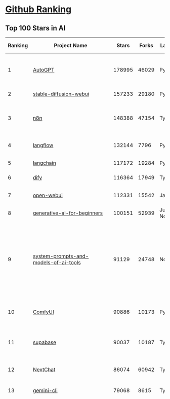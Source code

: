 [Github Ranking](../README.md)
==========

## Top 100 Stars in AI

| Ranking | Project Name | Stars | Forks | Language | Open Issues | Description | Last Commit |
| ------- | ------------ | ----- | ----- | -------- | ----------- | ----------- | ----------- |
| 1 | [AutoGPT](https://github.com/Significant-Gravitas/AutoGPT) | 178995 | 46029 | Python | 186 | AutoGPT is the vision of accessible AI for everyone, to use and to build on. Our mission is to provide the tools, so that you can focus on what matters. | 2025-10-14T02:32:19Z |
| 2 | [stable-diffusion-webui](https://github.com/AUTOMATIC1111/stable-diffusion-webui) | 157233 | 29180 | Python | 2367 | Stable Diffusion web UI | 2025-10-07T20:06:10Z |
| 3 | [n8n](https://github.com/n8n-io/n8n) | 148388 | 47154 | TypeScript | 766 | Fair-code workflow automation platform with native AI capabilities. Combine visual building with custom code, self-host or cloud, 400+ integrations. | 2025-10-14T03:23:51Z |
| 4 | [langflow](https://github.com/langflow-ai/langflow) | 132144 | 7796 | Python | 384 | Langflow is a powerful tool for building and deploying AI-powered agents and workflows. | 2025-10-14T00:25:28Z |
| 5 | [langchain](https://github.com/langchain-ai/langchain) | 117172 | 19284 | Python | 155 | 🦜🔗 Build context-aware reasoning applications | 2025-10-14T01:17:24Z |
| 6 | [dify](https://github.com/langgenius/dify) | 116364 | 17949 | TypeScript | 469 | Production-ready platform for agentic workflow development. | 2025-10-14T03:36:11Z |
| 7 | [open-webui](https://github.com/open-webui/open-webui) | 112331 | 15542 | JavaScript | 236 | User-friendly AI Interface (Supports Ollama, OpenAI API, ...) | 2025-10-14T01:58:58Z |
| 8 | [generative-ai-for-beginners](https://github.com/microsoft/generative-ai-for-beginners) | 100151 | 52939 | Jupyter Notebook | 2 | 21 Lessons, Get Started Building with Generative AI  | 2025-10-13T08:28:48Z |
| 9 | [system-prompts-and-models-of-ai-tools](https://github.com/x1xhlol/system-prompts-and-models-of-ai-tools) | 91129 | 24748 | None | 53 | FULL Augment Code, Claude Code, Cluely, CodeBuddy, Comet, Cursor, Devin AI, Junie, Kiro, Leap.new, Lovable, Manus Agent Tools, NotionAI, Orchids.app, Perplexity, Poke, Qoder, Replit, Same.dev, Trae, Traycer AI, VSCode Agent, Warp.dev, Windsurf, Xcode, Z.ai Code, dia & v0. (And other Open Sourced) System Prompts, Internal Tools & AI Models | 2025-10-11T22:13:08Z |
| 10 | [ComfyUI](https://github.com/comfyanonymous/ComfyUI) | 90886 | 10173 | Python | 2829 | The most powerful and modular diffusion model GUI, api and backend with a graph/nodes interface. | 2025-10-14T02:37:22Z |
| 11 | [supabase](https://github.com/supabase/supabase) | 90037 | 10187 | TypeScript | 230 | The Postgres development platform. Supabase gives you a dedicated Postgres database to build your web, mobile, and AI applications. | 2025-10-14T03:32:58Z |
| 12 | [NextChat](https://github.com/ChatGPTNextWeb/NextChat) | 86074 | 60942 | TypeScript | 672 | ✨ Light and Fast AI Assistant. Support: Web \| iOS \| MacOS \| Android \|  Linux \| Windows | 2025-09-29T12:01:08Z |
| 13 | [gemini-cli](https://github.com/google-gemini/gemini-cli) | 79068 | 8615 | TypeScript | 1973 | An open-source AI agent that brings the power of Gemini directly into your terminal. | 2025-10-14T03:36:16Z |
| 14 | [funNLP](https://github.com/fighting41love/funNLP) | 76549 | 15028 | Python | 34 | 中英文敏感词、语言检测、中外手机/电话归属地/运营商查询、名字推断性别、手机号抽取、身份证抽取、邮箱抽取、中日文人名库、中文缩写库、拆字词典、词汇情感值、停用词、反动词表、暴恐词表、繁简体转换、英文模拟中文发音、汪峰歌词生成器、职业名称词库、同义词库、反义词库、否定词库、汽车品牌词库、汽车零件词库、连续英文切割、各种中文词向量、公司名字大全、古诗词库、IT词库、财经词库、成语词库、地名词库、历史名人词库、诗词词库、医学词库、饮食词库、法律词库、汽车词库、动物词库、中文聊天语料、中文谣言数据、百度中文问答数据集、句子相似度匹配算法集合、bert资源、文本生成&摘要相关工具、cocoNLP信息抽取工具、国内电话号码正则匹配、清华大学XLORE:中英文跨语言百科知识图谱、清华大学人工智能技术系列报告、自然语言生成、NLU太难了系列、自动对联数据及机器人、用户名黑名单列表、罪名法务名词及分类模型、微信公众号语料、cs224n深度学习自然语言处理课程、中文手写汉字识别、中文自然语言处理 语料/数据集、变量命名神器、分词语料库+代码、任务型对话英文数据集、ASR 语音数据集 + 基于深度学习的中文语音识别系统、笑声检测器、Microsoft多语言数字/单位/如日期时间识别包、中华新华字典数据库及api(包括常用歇后语、成语、词语和汉字)、文档图谱自动生成、SpaCy 中文模型、Common Voice语音识别数据集新版、神经网络关系抽取、基于bert的命名实体识别、关键词(Keyphrase)抽取包pke、基于医疗领域知识图谱的问答系统、基于依存句法与语义角色标注的事件三元组抽取、依存句法分析4万句高质量标注数据、cnocr：用来做中文OCR的Python3包、中文人物关系知识图谱项目、中文nlp竞赛项目及代码汇总、中文字符数据、speech-aligner: 从“人声语音”及其“语言文本”产生音素级别时间对齐标注的工具、AmpliGraph: 知识图谱表示学习(Python)库：知识图谱概念链接预测、Scattertext 文本可视化(python)、语言/知识表示工具：BERT & ERNIE、中文对比英文自然语言处理NLP的区别综述、Synonyms中文近义词工具包、HarvestText领域自适应文本挖掘工具（新词发现-情感分析-实体链接等）、word2word：(Python)方便易用的多语言词-词对集：62种语言/3,564个多语言对、语音识别语料生成工具：从具有音频/字幕的在线视频创建自动语音识别(ASR)语料库、构建医疗实体识别的模型（包含词典和语料标注）、单文档非监督的关键词抽取、Kashgari中使用gpt-2语言模型、开源的金融投资数据提取工具、文本自动摘要库TextTeaser: 仅支持英文、人民日报语料处理工具集、一些关于自然语言的基本模型、基于14W歌曲知识库的问答尝试--功能包括歌词接龙and已知歌词找歌曲以及歌曲歌手歌词三角关系的问答、基于Siamese bilstm模型的相似句子判定模型并提供训练数据集和测试数据集、用Transformer编解码模型实现的根据Hacker News文章标题自动生成评论、用BERT进行序列标记和文本分类的模板代码、LitBank：NLP数据集——支持自然语言处理和计算人文学科任务的100部带标记英文小说语料、百度开源的基准信息抽取系统、虚假新闻数据集、Facebook: LAMA语言模型分析，提供Transformer-XL/BERT/ELMo/GPT预训练语言模型的统一访问接口、CommonsenseQA：面向常识的英文QA挑战、中文知识图谱资料、数据及工具、各大公司内部里大牛分享的技术文档 PDF 或者 PPT、自然语言生成SQL语句（英文）、中文NLP数据增强（EDA）工具、英文NLP数据增强工具 、基于医药知识图谱的智能问答系统、京东商品知识图谱、基于mongodb存储的军事领域知识图谱问答项目、基于远监督的中文关系抽取、语音情感分析、中文ULMFiT-情感分析-文本分类-语料及模型、一个拍照做题程序、世界各国大规模人名库、一个利用有趣中文语料库 qingyun 训练出来的中文聊天机器人、中文聊天机器人seqGAN、省市区镇行政区划数据带拼音标注、教育行业新闻语料库包含自动文摘功能、开放了对话机器人-知识图谱-语义理解-自然语言处理工具及数据、中文知识图谱：基于百度百科中文页面-抽取三元组信息-构建中文知识图谱、masr: 中文语音识别-提供预训练模型-高识别率、Python音频数据增广库、中文全词覆盖BERT及两份阅读理解数据、ConvLab：开源多域端到端对话系统平台、中文自然语言处理数据集、基于最新版本rasa搭建的对话系统、基于TensorFlow和BERT的管道式实体及关系抽取、一个小型的证券知识图谱/知识库、复盘所有NLP比赛的TOP方案、OpenCLaP：多领域开源中文预训练语言模型仓库、UER：基于不同语料+编码器+目标任务的中文预训练模型仓库、中文自然语言处理向量合集、基于金融-司法领域(兼有闲聊性质)的聊天机器人、g2pC：基于上下文的汉语读音自动标记模块、Zincbase 知识图谱构建工具包、诗歌质量评价/细粒度情感诗歌语料库、快速转化「中文数字」和「阿拉伯数字」、百度知道问答语料库、基于知识图谱的问答系统、jieba_fast 加速版的jieba、正则表达式教程、中文阅读理解数据集、基于BERT等最新语言模型的抽取式摘要提取、Python利用深度学习进行文本摘要的综合指南、知识图谱深度学习相关资料整理、维基大规模平行文本语料、StanfordNLP 0.2.0：纯Python版自然语言处理包、NeuralNLP-NeuralClassifier：腾讯开源深度学习文本分类工具、端到端的封闭域对话系统、中文命名实体识别：NeuroNER vs. BertNER、新闻事件线索抽取、2019年百度的三元组抽取比赛：“科学空间队”源码、基于依存句法的开放域文本知识三元组抽取和知识库构建、中文的GPT2训练代码、ML-NLP - 机器学习(Machine Learning)NLP面试中常考到的知识点和代码实现、nlp4han:中文自然语言处理工具集(断句/分词/词性标注/组块/句法分析/语义分析/NER/N元语法/HMM/代词消解/情感分析/拼写检查、XLM：Facebook的跨语言预训练语言模型、用基于BERT的微调和特征提取方法来进行知识图谱百度百科人物词条属性抽取、中文自然语言处理相关的开放任务-数据集-当前最佳结果、CoupletAI - 基于CNN+Bi-LSTM+Attention 的自动对对联系统、抽象知识图谱、MiningZhiDaoQACorpus - 580万百度知道问答数据挖掘项目、brat rapid annotation tool: 序列标注工具、大规模中文知识图谱数据：1.4亿实体、数据增强在机器翻译及其他nlp任务中的应用及效果、allennlp阅读理解:支持多种数据和模型、PDF表格数据提取工具 、 Graphbrain：AI开源软件库和科研工具，目的是促进自动意义提取和文本理解以及知识的探索和推断、简历自动筛选系统、基于命名实体识别的简历自动摘要、中文语言理解测评基准，包括代表性的数据集&基准模型&语料库&排行榜、树洞 OCR 文字识别 、从包含表格的扫描图片中识别表格和文字、语声迁移、Python口语自然语言处理工具集(英文)、 similarity：相似度计算工具包，java编写、海量中文预训练ALBERT模型 、Transformers 2.0 、基于大规模音频数据集Audioset的音频增强 、Poplar：网页版自然语言标注工具、图片文字去除，可用于漫画翻译 、186种语言的数字叫法库、Amazon发布基于知识的人-人开放领域对话数据集 、中文文本纠错模块代码、繁简体转换 、 Python实现的多种文本可读性评价指标、类似于人名/地名/组织机构名的命名体识别数据集 、东南大学《知识图谱》研究生课程(资料)、. 英文拼写检查库 、 wwsearch是企业微信后台自研的全文检索引擎、CHAMELEON：深度学习新闻推荐系统元架构 、 8篇论文梳理BERT相关模型进展与反思、DocSearch：免费文档搜索引擎、 LIDA：轻量交互式对话标注工具 、aili - the fastest in-memory index in the East 东半球最快并发索引 、知识图谱车音工作项目、自然语言生成资源大全 、中日韩分词库mecab的Python接口库、中文文本摘要/关键词提取、汉字字符特征提取器 (featurizer)，提取汉字的特征（发音特征、字形特征）用做深度学习的特征、中文生成任务基准测评 、中文缩写数据集、中文任务基准测评 - 代表性的数据集-基准(预训练)模型-语料库-baseline-工具包-排行榜、PySS3：面向可解释AI的SS3文本分类器机器可视化工具 、中文NLP数据集列表、COPE - 格律诗编辑程序、doccano：基于网页的开源协同多语言文本标注工具 、PreNLP：自然语言预处理库、简单的简历解析器，用来从简历中提取关键信息、用于中文闲聊的GPT2模型：GPT2-chitchat、基于检索聊天机器人多轮响应选择相关资源列表(Leaderboards、Datasets、Papers)、(Colab)抽象文本摘要实现集锦(教程 、词语拼音数据、高效模糊搜索工具、NLP数据增广资源集、微软对话机器人框架 、 GitHub Typo Corpus：大规模GitHub多语言拼写错误/语法错误数据集、TextCluster：短文本聚类预处理模块 Short text cluster、面向语音识别的中文文本规范化、BLINK：最先进的实体链接库、BertPunc：基于BERT的最先进标点修复模型、Tokenizer：快速、可定制的文本词条化库、中文语言理解测评基准，包括代表性的数据集、基准(预训练)模型、语料库、排行榜、spaCy 医学文本挖掘与信息提取 、 NLP任务示例项目代码集、 python拼写检查库、chatbot-list - 行业内关于智能客服、聊天机器人的应用和架构、算法分享和介绍、语音质量评价指标(MOSNet, BSSEval, STOI, PESQ, SRMR)、 用138GB语料训练的法文RoBERTa预训练语言模型 、BERT-NER-Pytorch：三种不同模式的BERT中文NER实验、无道词典 - 有道词典的命令行版本，支持英汉互查和在线查询、2019年NLP亮点回顾、 Chinese medical dialogue data 中文医疗对话数据集 、最好的汉字数字(中文数字)-阿拉伯数字转换工具、 基于百科知识库的中文词语多词义/义项获取与特定句子词语语义消歧、awesome-nlp-sentiment-analysis - 情感分析、情绪原因识别、评价对象和评价词抽取、LineFlow：面向所有深度学习框架的NLP数据高效加载器、中文医学NLP公开资源整理 、MedQuAD：(英文)医学问答数据集、将自然语言数字串解析转换为整数和浮点数、Transfer Learning in Natural Language Processing (NLP) 、面向语音识别的中文/英文发音辞典、Tokenizers：注重性能与多功能性的最先进分词器、CLUENER 细粒度命名实体识别 Fine Grained Named Entity Recognition、 基于BERT的中文命名实体识别、中文谣言数据库、NLP数据集/基准任务大列表、nlp相关的一些论文及代码, 包括主题模型、词向量(Word Embedding)、命名实体识别(NER)、文本分类(Text Classificatin)、文本生成(Text Generation)、文本相似性(Text Similarity)计算等，涉及到各种与nlp相关的算法，基于keras和tensorflow 、Python文本挖掘/NLP实战示例、 Blackstone：面向非结构化法律文本的spaCy pipeline和NLP模型通过同义词替换实现文本“变脸” 、中文 预训练 ELECTREA 模型: 基于对抗学习 pretrain Chinese Model 、albert-chinese-ner - 用预训练语言模型ALBERT做中文NER 、基于GPT2的特定主题文本生成/文本增广、开源预训练语言模型合集、多语言句向量包、编码、标记和实现：一种可控高效的文本生成方法、 英文脏话大列表 、attnvis：GPT2、BERT等transformer语言模型注意力交互可视化、CoVoST：Facebook发布的多语种语音-文本翻译语料库，包括11种语言(法语、德语、荷兰语、俄语、西班牙语、意大利语、土耳其语、波斯语、瑞典语、蒙古语和中文)的语音、文字转录及英文译文、Jiagu自然语言处理工具 - 以BiLSTM等模型为基础，提供知识图谱关系抽取 中文分词 词性标注 命名实体识别 情感分析 新词发现 关键词 文本摘要 文本聚类等功能、用unet实现对文档表格的自动检测，表格重建、NLP事件提取文献资源列表 、 金融领域自然语言处理研究资源大列表、CLUEDatasetSearch - 中英文NLP数据集：搜索所有中文NLP数据集，附常用英文NLP数据集 、medical_NER - 中文医学知识图谱命名实体识别 、(哈佛)讲因果推理的免费书、知识图谱相关学习资料/数据集/工具资源大列表、Forte：灵活强大的自然语言处理pipeline工具集 、Python字符串相似性算法库、PyLaia：面向手写文档分析的深度学习工具包、TextFooler：针对文本分类/推理的对抗文本生成模块、Haystack：灵活、强大的可扩展问答(QA)框架、中文关键短语抽取工具 | 2024-05-10T07:38:24Z |
| 15 | [netdata](https://github.com/netdata/netdata) | 76368 | 6195 | C | 168 | The fastest path to AI-powered full stack observability, even for lean teams. | 2025-10-14T02:07:09Z |
| 16 | [LLMs-from-scratch](https://github.com/rasbt/LLMs-from-scratch) | 75364 | 11041 | Jupyter Notebook | 4 | Implement a ChatGPT-like LLM in PyTorch from scratch, step by step | 2025-10-13T21:26:36Z |
| 17 | [Deep-Live-Cam](https://github.com/hacksider/Deep-Live-Cam) | 73963 | 10780 | Python | 64 | real time face swap and one-click video deepfake with only a single image | 2025-10-12T16:50:26Z |
| 18 | [awesome-mcp-servers](https://github.com/punkpeye/awesome-mcp-servers) | 72684 | 6055 | None | 41 | A collection of MCP servers. | 2025-10-13T00:33:41Z |
| 19 | [awesome-llm-apps](https://github.com/Shubhamsaboo/awesome-llm-apps) | 71889 | 9261 | Python | 3 | Collection of awesome LLM apps with AI Agents and RAG using OpenAI, Anthropic, Gemini and opensource models. | 2025-10-11T23:23:03Z |
| 20 | [browser-use](https://github.com/browser-use/browser-use) | 71253 | 8422 | Python | 127 | 🌐 Make websites accessible for AI agents. Automate tasks online with ease. | 2025-10-14T03:31:24Z |
| 21 | [lobe-chat](https://github.com/lobehub/lobe-chat) | 66824 | 13816 | TypeScript | 928 | 🤯 Lobe Chat - an open-source, modern design AI chat framework. Supports multiple AI providers (OpenAI / Claude 4 / Gemini / DeepSeek / Ollama / Qwen), Knowledge Base (file upload / RAG ), one click install MCP Marketplace and Artifacts / Thinking. One-click FREE deployment of your private AI Agent application. | 2025-10-14T03:28:42Z |
| 22 | [AppFlowy](https://github.com/AppFlowy-IO/AppFlowy) | 65924 | 4658 | Dart | 980 | Bring projects, wikis, and teams together with AI. AppFlowy is the AI collaborative workspace where you achieve more without losing control of your data. The leading open source Notion alternative. | 2025-09-29T12:29:14Z |
| 23 | [ragflow](https://github.com/infiniflow/ragflow) | 65890 | 6938 | TypeScript | 2909 | RAGFlow is a leading open-source Retrieval-Augmented Generation (RAG) engine that fuses cutting-edge RAG with Agent capabilities to create a superior context layer for LLMs | 2025-10-14T01:38:48Z |
| 24 | [firecrawl](https://github.com/firecrawl/firecrawl) | 62773 | 5030 | TypeScript | 29 | 🔥 The Web Data API for AI - Turn entire websites into LLM-ready markdown or structured data | 2025-10-13T19:00:51Z |
| 25 | [LLaMA-Factory](https://github.com/hiyouga/LLaMA-Factory) | 60109 | 7286 | Python | 692 | Unified Efficient Fine-Tuning of 100+ LLMs & VLMs (ACL 2024) | 2025-10-13T09:16:47Z |
| 26 | [MetaGPT](https://github.com/FoundationAgents/MetaGPT) | 58908 | 7132 | Python | 12 | 🌟 The Multi-Agent Framework: First AI Software Company, Towards Natural Language Programming | 2025-10-04T05:57:57Z |
| 27 | [PaddleOCR](https://github.com/PaddlePaddle/PaddleOCR) | 57049 | 8839 | Python | 128 | Turn any PDF or image document into structured data for your AI. A powerful, lightweight OCR toolkit that bridges the gap between images/PDFs and LLMs. Supports 80+ languages. | 2025-10-06T18:17:51Z |
| 28 | [gpt-engineer](https://github.com/AntonOsika/gpt-engineer) | 54937 | 7319 | Python | 31 | CLI platform to experiment with codegen. Precursor to: https://lovable.dev | 2025-05-14T10:15:10Z |
| 29 | [crawl4ai](https://github.com/unclecode/crawl4ai) | 54556 | 5444 | Python | 185 | 🚀🤖 Crawl4AI: Open-source LLM Friendly Web Crawler & Scraper. Don't be shy, join here: https://discord.gg/jP8KfhDhyN | 2025-10-13T12:17:45Z |
| 30 | [ChatGPT](https://github.com/lencx/ChatGPT) | 54172 | 6177 | Rust | 852 | 🔮 ChatGPT Desktop Application (Mac, Windows and Linux) | 2024-08-29T17:58:11Z |
| 31 | [meilisearch](https://github.com/meilisearch/meilisearch) | 53640 | 2206 | Rust | 212 | A lightning-fast search engine API bringing AI-powered hybrid search to your sites and applications. | 2025-10-13T17:21:24Z |
| 32 | [OpenBB](https://github.com/OpenBB-finance/OpenBB) | 53415 | 5124 | Python | 32 | Financial data platform for analysts, quants and AI agents. | 2025-10-14T03:23:47Z |
| 33 | [autogen](https://github.com/microsoft/autogen) | 50718 | 7749 | Python | 405 | A programming framework for agentic AI | 2025-10-08T04:58:17Z |
| 34 | [anything-llm](https://github.com/Mintplex-Labs/anything-llm) | 49933 | 5224 | JavaScript | 262 | The all-in-one Desktop & Docker AI application with built-in RAG, AI agents, No-code agent builder, MCP compatibility,  and more. | 2025-10-13T23:48:59Z |
| 35 | [MoneyPrinterTurbo](https://github.com/harry0703/MoneyPrinterTurbo) | 46282 | 6485 | Python | 196 | 利用AI大模型，一键生成高清短视频 Generate short videos with one click using AI LLM. | 2025-06-11T06:34:54Z |
| 36 | [dbeaver](https://github.com/dbeaver/dbeaver) | 45738 | 3867 | Java | 3059 | Free universal database tool and SQL client | 2025-10-13T23:11:59Z |
| 37 | [Flowise](https://github.com/FlowiseAI/Flowise) | 45513 | 22736 | TypeScript | 607 | Build AI Agents, Visually | 2025-10-13T08:31:03Z |
| 38 | [text-generation-webui](https://github.com/oobabooga/text-generation-webui) | 45159 | 5809 | Python | 2598 | The definitive Web UI for local AI, with powerful features and easy setup. | 2025-10-13T23:42:16Z |
| 39 | [JeecgBoot](https://github.com/jeecgboot/JeecgBoot) | 44047 | 15595 | Java | 30 | 🔥AI低代码平台，助力企业快速实现低代码开发和构建AI应用！前后端分离架构 SpringBoot3，SpringCloud、Mybatis，Ant Design&Vue3、TS+vite！强大代码生成器实现前后端一键生成，无需手写代码! 引领AI低代码开发模式：AI生成→在线编码→代码生成→手工合并，解决Java项目80%重复工作，提升效率，节省成本，兼顾灵活性~ | 2025-10-13T06:10:59Z |
| 40 | [llm-app](https://github.com/pathwaycom/llm-app) | 43901 | 1152 | Jupyter Notebook | 4 | Ready-to-run cloud templates for RAG, AI pipelines, and enterprise search with live data. 🐳Docker-friendly.⚡Always in sync with Sharepoint, Google Drive, S3, Kafka, PostgreSQL, real-time data APIs, and more. | 2025-10-03T08:32:04Z |
| 41 | [ClickHouse](https://github.com/ClickHouse/ClickHouse) | 43334 | 7710 | C++ | 4643 | ClickHouse® is a real-time analytics database management system | 2025-10-14T02:36:34Z |
| 42 | [AI-For-Beginners](https://github.com/microsoft/AI-For-Beginners) | 43127 | 8409 | Jupyter Notebook | 1 | 12 Weeks, 24 Lessons, AI for All! | 2025-10-11T14:15:55Z |
| 43 | [airflow](https://github.com/apache/airflow) | 42774 | 15767 | Python | 1359 | Apache Airflow - A platform to programmatically author, schedule, and monitor workflows | 2025-10-14T00:32:43Z |
| 44 | [ai-agents-for-beginners](https://github.com/microsoft/ai-agents-for-beginners) | 42489 | 13985 | Jupyter Notebook | 13 | 12 Lessons to Get Started Building AI Agents | 2025-10-11T14:10:36Z |
| 45 | [GitHubDaily](https://github.com/GitHubDaily/GitHubDaily) | 42458 | 4301 | None | 428 | 坚持分享 GitHub 上高质量、有趣实用的开源技术教程、开发者工具、编程网站、技术资讯。A list cool, interesting projects of GitHub. | 2025-03-20T08:54:47Z |
| 46 | [kong](https://github.com/Kong/kong) | 41949 | 5000 | Lua | 63 | 🦍 The Cloud-Native Gateway for APIs & AI | 2025-10-13T08:17:30Z |
| 47 | [ai-hedge-fund](https://github.com/virattt/ai-hedge-fund) | 41791 | 7371 | Python | 24 | An AI Hedge Fund Team | 2025-10-11T18:20:27Z |
| 48 | [ailearning](https://github.com/apachecn/ailearning) | 41552 | 11592 | Python | 3 | AiLearning：数据分析+机器学习实战+线性代数+PyTorch+NLTK+TF2 | 2024-11-12T16:21:55Z |
| 49 | [docling](https://github.com/docling-project/docling) | 41416 | 2946 | Python | 629 | Get your documents ready for gen AI | 2025-10-13T16:30:05Z |
| 50 | [mem0](https://github.com/mem0ai/mem0) | 41213 | 4390 | Python | 282 | Universal memory layer for AI Agents; Announcing OpenMemory MCP - local and secure memory management. | 2025-10-10T22:25:03Z |
| 51 | [ColossalAI](https://github.com/hpcaitech/ColossalAI) | 41202 | 4534 | Python | 430 | Making large AI models cheaper, faster and more accessible | 2025-10-13T17:34:46Z |
| 52 | [upscayl](https://github.com/upscayl/upscayl) | 40290 | 1883 | TypeScript | 55 | 🆙 Upscayl - #1 Free and Open Source AI Image Upscaler for Linux, MacOS and Windows. | 2025-09-24T19:44:23Z |
| 53 | [chatgpt-on-wechat](https://github.com/zhayujie/chatgpt-on-wechat) | 39357 | 9448 | Python | 307 | 基于大模型搭建的聊天机器人，同时支持 微信公众号、企业微信应用、飞书、钉钉 等接入，可选择ChatGPT/Claude/DeepSeek/文心一言/讯飞星火/通义千问/ Gemini/GLM-4/Kimi/LinkAI，能处理文本、语音和图片，访问操作系统和互联网，支持基于自有知识库进行定制企业智能客服。 | 2025-08-08T02:47:49Z |
| 54 | [ray](https://github.com/ray-project/ray) | 39309 | 6771 | Python | 2785 | Ray is an AI compute engine. Ray consists of a core distributed runtime and a set of AI Libraries for accelerating ML workloads. | 2025-10-14T03:17:36Z |
| 55 | [crewAI](https://github.com/crewAIInc/crewAI) | 39135 | 5203 | Python | 37 | Framework for orchestrating role-playing, autonomous AI agents. By fostering collaborative intelligence, CrewAI empowers agents to work together seamlessly, tackling complex tasks. | 2025-10-14T02:36:21Z |
| 56 | [photoprism](https://github.com/photoprism/photoprism) | 38559 | 2159 | Go | 440 | AI-Powered Photos App for the Decentralized Web 🌈💎✨ | 2025-10-13T08:40:40Z |
| 57 | [quivr](https://github.com/QuivrHQ/quivr) | 38507 | 3677 | Python | 2 | Opiniated RAG for integrating GenAI in your apps 🧠   Focus on your product rather than the RAG. Easy integration in existing products with customisation!  Any LLM: GPT4, Groq, Llama. Any Vectorstore: PGVector, Faiss. Any Files. Anyway you want.  | 2025-07-09T12:55:23Z |
| 58 | [aider](https://github.com/Aider-AI/aider) | 37924 | 3567 | Python | 1050 | aider is AI pair programming in your terminal | 2025-10-05T19:11:17Z |
| 59 | [Open-Assistant](https://github.com/LAION-AI/Open-Assistant) | 37474 | 3299 | Python | 227 | OpenAssistant is a chat-based assistant that understands tasks, can interact with third-party systems, and retrieve information dynamically to do so. | 2024-08-17T01:55:35Z |
| 60 | [chatbox](https://github.com/chatboxai/chatbox) | 36916 | 3739 | TypeScript | 883 | User-friendly Desktop Client App for AI Models/LLMs (GPT, Claude, Gemini, Ollama...) | 2025-09-13T13:01:11Z |
| 61 | [ToolJet](https://github.com/ToolJet/ToolJet) | 36735 | 4828 | JavaScript | 640 | ToolJet is the open-source foundation of ToolJet AI - the AI-native platform for building internal tools, dashboard, business applications, workflows and AI agents 🚀 | 2025-10-13T22:08:14Z |
| 62 | [MockingBird](https://github.com/babysor/MockingBird) | 36691 | 5265 | Python | 478 | 🚀AI拟声: 5秒内克隆您的声音并生成任意语音内容 Clone a voice in 5 seconds to generate arbitrary speech in real-time | 2024-11-15T05:00:29Z |
| 63 | [google-research](https://github.com/google-research/google-research) | 36523 | 8210 | Jupyter Notebook | 1074 | Google Research | 2025-10-09T14:11:24Z |
| 64 | [mindsdb](https://github.com/mindsdb/mindsdb) | 36425 | 5862 | Python | 51 | AI Analytics and Knowledge Engine for RAG over large-scale, heterogeneous data. - The only MCP Server you'll ever need | 2025-10-13T21:07:23Z |
| 65 | [cursor-free-vip](https://github.com/yeongpin/cursor-free-vip) | 36288 | 4461 | Python | 613 | [Support 0.49.x]（Reset Cursor AI MachineID & Bypass Higher Token Limit） Cursor Ai ，自动重置机器ID ， 免费升级使用Pro功能: You've reached your trial request limit. / Too many free trial accounts used on this machine. Please upgrade to pro. We have this limit in place to prevent abuse. Please let us know if you believe this is a mistake. | 2025-09-16T03:47:39Z |
| 66 | [LocalAI](https://github.com/mudler/LocalAI) | 35808 | 2832 | Go | 285 | :robot: The free, Open Source alternative to OpenAI, Claude and others. Self-hosted and local-first. Drop-in replacement for OpenAI,  running on consumer-grade hardware. No GPU required. Runs gguf, transformers, diffusers and many more. Features: Generate Text, Audio, Video, Images, Voice Cloning, Distributed, P2P and decentralized inference | 2025-10-13T22:13:36Z |
| 67 | [spec-kit](https://github.com/github/spec-kit) | 35320 | 3028 | Python | 317 | 💫 Toolkit to help you get started with Spec-Driven Development | 2025-10-14T00:47:36Z |
| 68 | [AgentGPT](https://github.com/reworkd/AgentGPT) | 35050 | 9475 | TypeScript | 130 | 🤖 Assemble, configure, and deploy autonomous AI Agents in your browser. | 2025-04-29T01:19:32Z |
| 69 | [Folo](https://github.com/RSSNext/Folo) | 34964 | 1687 | TypeScript | 288 | 🧡 Follow everything in one place | 2025-10-13T11:58:56Z |
| 70 | [awesome-cursorrules](https://github.com/PatrickJS/awesome-cursorrules) | 34549 | 2937 | MDX | 35 | 📄  Configuration files that enhance Cursor AI editor experience with custom rules and behaviors | 2025-09-24T22:10:23Z |
| 71 | [gold-miner](https://github.com/xitu/gold-miner) | 34270 | 5043 | None | 11 | 🥇掘金翻译计划，可能是世界最大最好的英译中技术社区，最懂读者和译者的翻译平台： | 2024-04-17T09:44:37Z |
| 72 | [Fabric](https://github.com/danielmiessler/Fabric) | 33870 | 3462 | JavaScript | 40 | Fabric is an open-source framework for augmenting humans using AI. It provides a modular system for solving specific problems using a crowdsourced set of AI prompts that can be used anywhere. | 2025-10-06T00:03:41Z |
| 73 | [context7](https://github.com/upstash/context7) | 33592 | 1672 | JavaScript | 72 | Context7 MCP Server -- Up-to-date code documentation for LLMs and AI code editors | 2025-10-13T12:29:11Z |
| 74 | [ruoyi-vue-pro](https://github.com/YunaiV/ruoyi-vue-pro) | 33583 | 7244 | Java | 6 | 🔥 官方推荐 🔥 RuoYi-Vue 全新 Pro 版本，优化重构所有功能。基于 Spring Boot + MyBatis Plus + Vue & Element 实现的后台管理系统 + 微信小程序，支持 RBAC 动态权限、数据权限、SaaS 多租户、Flowable 工作流、三方登录、支付、短信、商城、CRM、ERP、AI 大模型等功能。你的 ⭐️ Star ⭐️，是作者生发的动力！ | 2025-10-12T07:41:03Z |
| 75 | [gpt-pilot](https://github.com/Pythagora-io/gpt-pilot) | 33432 | 3432 | Python | 237 | The first real AI developer | 2025-09-11T13:41:50Z |
| 76 | [spaCy](https://github.com/explosion/spaCy) | 32647 | 4595 | Python | 174 | 💫 Industrial-strength Natural Language Processing (NLP) in Python | 2025-05-28T15:28:05Z |
| 77 | [chatbot-ui](https://github.com/mckaywrigley/chatbot-ui) | 32458 | 9358 | TypeScript | 180 | AI chat for any model. | 2024-08-03T00:38:07Z |
| 78 | [tabby](https://github.com/TabbyML/tabby) | 32243 | 1611 | Rust | 216 | Self-hosted AI coding assistant | 2025-09-26T20:03:32Z |
| 79 | [nacos](https://github.com/alibaba/nacos) | 32134 | 13152 | Java | 245 | an easy-to-use dynamic service discovery, configuration and service management platform for building AI cloud native applications. | 2025-10-14T02:59:55Z |
| 80 | [qlib](https://github.com/microsoft/qlib) | 32072 | 4949 | Python | 256 | Qlib is an AI-oriented Quant investment platform that aims to use AI tech to empower Quant Research, from exploring ideas to implementing productions. Qlib supports diverse ML modeling paradigms, including supervised learning, market dynamics modeling, and RL, and is now equipped with https://github.com/microsoft/RD-Agent to automate R&D process. | 2025-09-26T04:15:09Z |
| 81 | [fairseq](https://github.com/facebookresearch/fairseq) | 31862 | 6611 | Python | 1194 | Facebook AI Research Sequence-to-Sequence Toolkit written in Python. | 2025-09-30T11:16:06Z |
| 82 | [exo](https://github.com/exo-explore/exo) | 31811 | 2136 | Python | 371 | Run your own AI cluster at home with everyday devices 📱💻 🖥️⌚ | 2025-10-09T15:52:19Z |
| 83 | [netron](https://github.com/lutzroeder/netron) | 31548 | 3008 | JavaScript | 19 | Visualizer for neural network, deep learning and machine learning models | 2025-10-13T15:26:14Z |
| 84 | [cursor](https://github.com/cursor/cursor) | 31453 | 2068 | None | 2174 | The AI Code Editor | 2024-10-13T19:23:26Z |
| 85 | [khoj](https://github.com/khoj-ai/khoj) | 31319 | 1840 | Python | 76 | Your AI second brain. Self-hostable. Get answers from the web or your docs. Build custom agents, schedule automations, do deep research. Turn any online or local LLM into your personal, autonomous AI (gpt, claude, gemini, llama, qwen, mistral). Get started - free. | 2025-09-16T09:17:58Z |
| 86 | [LibreChat](https://github.com/danny-avila/LibreChat) | 30734 | 5905 | TypeScript | 199 | Enhanced ChatGPT Clone: Features Agents, MCP, DeepSeek, Anthropic, AWS, OpenAI, Responses API, Azure, Groq, o1, GPT-5, Mistral, OpenRouter, Vertex AI, Gemini, Artifacts, AI model switching, message search, Code Interpreter, langchain, DALL-E-3, OpenAPI Actions, Functions, Secure Multi-User Auth, Presets, open-source for self-hosting. Active. | 2025-10-12T08:17:22Z |
| 87 | [AI-Expert-Roadmap](https://github.com/AMAI-GmbH/AI-Expert-Roadmap) | 30371 | 2543 | JavaScript | 12 | Roadmap to becoming an Artificial Intelligence Expert in 2022 | 2025-09-12T14:59:30Z |
| 88 | [roop](https://github.com/s0md3v/roop) | 30265 | 6885 | Python | 0 | one-click face swap | 2024-08-19T12:57:17Z |
| 89 | [pytorch-lightning](https://github.com/Lightning-AI/pytorch-lightning) | 30250 | 3581 | Python | 823 | Pretrain, finetune ANY AI model of ANY size on 1 or 10,000+ GPUs with zero code changes. | 2025-10-13T13:48:55Z |
| 90 | [Mr.-Ranedeer-AI-Tutor](https://github.com/JushBJJ/Mr.-Ranedeer-AI-Tutor) | 29663 | 3380 | None | 14 | A GPT-4 AI Tutor Prompt for customizable personalized learning experiences. | 2025-09-30T08:08:00Z |
| 91 | [continue](https://github.com/continuedev/continue) | 29287 | 3624 | TypeScript | 657 | ⏩ Ship faster with Continuous AI. Build and run custom agents across your IDE, terminal, and CI | 2025-10-14T03:08:39Z |
| 92 | [Jobs_Applier_AI_Agent_AIHawk](https://github.com/feder-cr/Jobs_Applier_AI_Agent_AIHawk) | 28972 | 4397 | Python | 11 | AIHawk aims to easy job hunt process by automating the job application process. Utilizing artificial intelligence, it enables users to apply for multiple jobs in a tailored way. | 2025-05-28T13:24:12Z |
| 93 | [PDFMathTranslate](https://github.com/Byaidu/PDFMathTranslate) | 28882 | 2547 | Python | 111 | [EMNLP 2025 Demo] PDF scientific paper translation with preserved formats - 基于 AI 完整保留排版的 PDF 文档全文双语翻译，支持 Google/DeepL/Ollama/OpenAI 等服务，提供 CLI/GUI/MCP/Docker/Zotero | 2025-10-13T13:50:22Z |
| 94 | [500-AI-Machine-learning-Deep-learning-Computer-vision-NLP-Projects-with-code](https://github.com/ashishpatel26/500-AI-Machine-learning-Deep-learning-Computer-vision-NLP-Projects-with-code) | 28015 | 6321 | None | 46 | 500 AI Machine learning Deep learning Computer vision NLP Projects with code | 2025-08-01T11:54:09Z |
| 95 | [so-vits-svc](https://github.com/svc-develop-team/so-vits-svc) | 27671 | 5058 | Python | 21 | SoftVC VITS Singing Voice Conversion | 2023-11-11T13:11:31Z |
| 96 | [opencode](https://github.com/sst/opencode) | 27544 | 2045 | TypeScript | 854 | The AI coding agent built for the terminal. | 2025-10-14T03:27:55Z |
| 97 | [Genesis](https://github.com/Genesis-Embodied-AI/Genesis) | 27388 | 2510 | Python | 106 | A generative world for general-purpose robotics & embodied AI learning. | 2025-10-13T21:15:07Z |
| 98 | [nx](https://github.com/nrwl/nx) | 27227 | 2606 | TypeScript | 631 | Get to green PRs in half the time. Nx optimizes your builds, scales your CI, and fixes failed PRs. Built for developers and AI agents. | 2025-10-13T23:35:09Z |
| 99 | [Perplexica](https://github.com/ItzCrazyKns/Perplexica) | 26763 | 2760 | TypeScript | 156 | Perplexica is an AI-powered search engine. It is an Open source alternative to Perplexity AI | 2025-10-13T17:02:52Z |
| 100 | [qdrant](https://github.com/qdrant/qdrant) | 26558 | 1852 | Rust | 357 | Qdrant - High-performance, massive-scale Vector Database and Vector Search Engine for the next generation of AI. Also available in the cloud https://cloud.qdrant.io/ | 2025-10-13T23:16:04Z |

